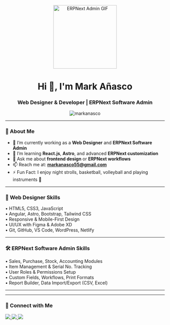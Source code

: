 
<p align="center">
  <img src="https://www.freepik.com/premium-ai-image/person-coding-computer-colorful-plantfilled-workspace_380580594.htm#fromView=keyword&page=1&position=8&uuid=5945a506-405c-4b42-97a7-fe203558ca36&query=Coding+Gif" width="200" alt="ERPNext Admin GIF" />
</p>


<h1 align="center">Hi 👋, I'm Mark Añasco</h1>
<h3 align="center">Web Designer & Developer | ERPNext Software Admin</h3>



<p align="center">
  <img src="https://komarev.com/ghpvc/?username=markanasco&label=Profile%20views&color=0e75b6&style=flat" alt="markanasco" />
</p>

---

### 💼 About Me
- 🔭 I’m currently working as a **Web Designer** and **ERPNext Software Admin**
- 🌱 I’m learning **React.js**, **Astro**, and advanced **ERPNext customization**
- 💬 Ask me about **frontend design** or **ERPNext workflows**
- 📫 Reach me at: **markanasco55@gmail.com**
- ⚡ Fun Fact: I enjoy night strolls, basketball, volleyball and playing instruments 🎸

---

### 🎨 Web Designer Skills
<p>
  • HTML5, CSS3, JavaScript<br>
  • Angular, Astro, Bootstrap, Tailwind CSS<br>
  • Responsive & Mobile-First Design<br>
  • UI/UX with Figma & Adobe XD<br>
  • Git, GitHub, VS Code, WordPress, Netlify<br>
</p>

---

### 🛠 ERPNext Software Admin Skills
<p>
  • Sales, Purchase, Stock, Accounting Modules<br>
  • Item Management & Serial No. Tracking<br>
  • User Roles & Permissions Setup<br>
  • Custom Fields, Workflows, Print Formats<br>
  • Report Builder, Data Import/Export (CSV, Excel)<br>
</p>

---



---

### 🔗 Connect with Me
<p align="left">
  <a href="https://www.linkedin.com/in/markanasco/" target="_blank">
    <img src="https://img.shields.io/badge/LinkedIn-blue?style=flat&logo=linkedin&logoColor=white" />
  </a>
  <a href="mailto:markanasco55@gmail.com">
    <img src="https://img.shields.io/badge/Gmail-D14836?style=flat&logo=gmail&logoColor=white" />
  </a>
  <a href="https://markdessss.netlify.app" target="_blank">
    <img src="https://img.shields.io/badge/Portfolio-000000?style=flat&logo=netlify&logoColor=white" />
  </a>
</p>
